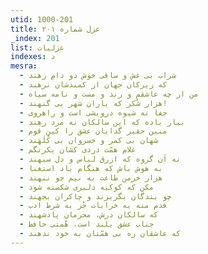 ```yaml
---
utid: 1000-201
title: غزل شماره ۲۰۱
_index: 201
list: غزلیات
indexes: د
mesra:
  - شراب بی غش و ساقی خوش دو دامِ رهند
  - که زیرکان جهان از کمندشان نرهند
  - من ار چه عاشقم و رند و مست و نامه سیاه
  - هزار شُکر که یاران شهر بی گنهند!
  - جفا نه شیوه درویشی است و راهروی
  - بیار باده که این سالکان نه مرد رهند
  - مبین حقیر گدایان عشق را کین قوم
  - شهان بی کمر و خسروان بی کُلَهَند
  - غلام همّت دردی کشان یکرنگم
  - نه آن گروه که ازرق لباس و دل سیهند
  - به هوش باش که هنگام باد استغنا
  - هزار خرمن طاعت به نیم جو ننهند
  - مکن که کوکبه دلبری شکسته شود
  - چو بندگان بگریزند و چاکران بجهند
  - قدم منه به خرابات جُز به شرط ادب
  - که سالکان درش، محرمان پادشهند
  - جناب عشق بلند است، هّمتی حافظ
  - که عاشقان ره بی همّتان به خود ندهند
---
```


